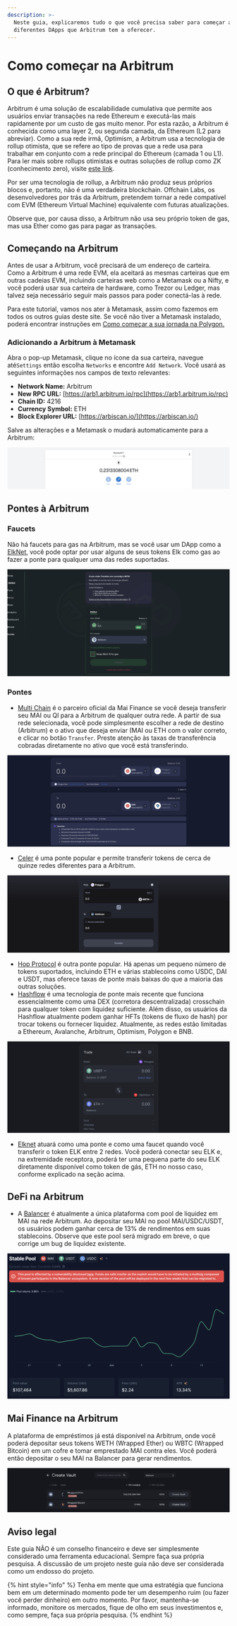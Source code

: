 ```yaml
---
description: >-
  Neste guia, explicaremos tudo o que você precisa saber para começar a usar os
  diferentes DApps que Arbitrum tem a oferecer.
---
```


# Como começar na Arbitrum

## O que é Arbitrum?

Arbitrum é uma solução de escalabilidade cumulativa que permite aos usuários enviar transações na rede Ethereum e executá-las mais rapidamente por um custo de gas muito menor. Por esta razão, a Arbitrum é conhecida como uma layer 2, ou segunda camada, da Ethereum (L2 para abreviar). Como a sua rede irmã, Optimism, a Arbitrum usa a tecnologia de rollup otimista, que se refere ao tipo de provas que a rede usa para trabalhar em conjunto com a rede principal do Ethereum (camada 1 ou L1). Para ler mais sobre rollups otimistas e outras soluções de rollup como ZK (conhecimento zero), visite [este link](https://support.deversifi.com/en/article/deversifi-what-is-the-difference-between-zk-rollup-and-optimistic-rollup-3gf3bw/).

Por ser uma tecnologia de rollup, a Arbitrum não produz seus próprios blocos e, portanto, não é uma verdadeira blockchain. Offchain Labs, os desenvolvedores por trás da Arbitrum, pretendem tornar a rede compatível com EVM (Ethereum Virtual Machine) equivalente com futuras atualizações.

Observe que, por causa disso, a Arbitrum não usa seu próprio token de gas, mas usa Ether como gas para pagar as transações.

## Começando na Arbitrum

Antes de usar a Arbitrum, você precisará de um endereço de carteira. Como a Arbitrum é uma rede EVM, ela aceitará as mesmas carteiras que em outras cadeias EVM, incluindo carteiras web como a Metamask ou a Nifty, e você poderá usar sua carteira de hardware, como Trezor ou Ledger, mas talvez seja necessário seguir mais passos para poder conectá-las à rede.

Para este tutorial, vamos nos ater à Metamask, assim como fazemos em todos os outros guias deste site. Se você não tiver a Metamask instalado, poderá encontrar instruções em [Como começar a sua jornada na Polygon.](../polygon/how-to-get-started-on-polygon.md)

### Adicionando a Arbitrum à Metamask

Abra o pop-up Metamask, clique no ícone da sua carteira, navegue até`Settings` então escolha `Networks` e encontre `Add Network`. Você usará as seguintes informações nos campos de texto relevantes:

* **Network Name:** Arbitrum
* **New RPC URL:** [https://arb1.arbitrum.io/rpc](https://arb1.arbitrum.io/rpc)
* **Chain ID:** 4216
* **Currency Symbol:** ETH
* **Block Explorer URL:** [https://arbiscan.io/](https://arbiscan.io/)

Salve as alterações e a Metamask o mudará automaticamente para a Arbitrum:

![](<../../.gitbook/assets/Screen Shot 2022-06-17 at 10.27.21 PM.png>)

## Pontes à Arbitrum

### Faucets

Não há faucets para gas na Arbitrum, mas se você usar um DApp como a [ElkNet](https://app.elk.finance/#/elknet), você pode optar por usar alguns de seus tokens Elk como gas ao fazer a ponte para qualquer uma das redes suportadas.

![](<../../.gitbook/assets/Screen Shot 2022-06-17 at 10.31.52 PM.png>)

### Pontes

* [Multi Chain](https://app.multichain.org/#/router) é o parceiro oficial da Mai Finance se você deseja transferir seu MAI ou QI para a Arbitrum de qualquer outra rede. A partir de sua rede selecionada, você pode simplesmente escolher a rede de destino (Arbitrum) e o ativo que deseja enviar (MAI ou ETH com o valor correto, e clicar no botão `Transfer`. Preste atenção às taxas de transferência cobradas diretamente no ativo que você está transferindo.

![](<../../.gitbook/assets/Screen Shot 2022-06-17 at 10.33.02 PM.png>)

* [Celer](https://cbridge.celer.network/#/transfer) é uma ponte popular e permite transferir tokens de cerca de quinze redes diferentes para a Arbitrum.

![](<../../.gitbook/assets/Screen Shot 2022-06-17 at 10.35.44 PM.png>)

* [Hop Protocol](https://app.hop.exchange/#/send?token=ETH\&sourceNetwork=polygon\&destNetwork=optimism) é outra ponte popular. Há apenas um pequeno número de tokens suportados, incluindo ETH e várias stablecoins como USDC, DAI e USDT, mas oferece taxas de ponte mais baixas do que a maioria das outras soluções.
* [Hashflow](https://app.hashflow.com/) é uma tecnologia de ponte mais recente que funciona essencialmente como uma DEX (corretora descentralizada) crosschain para qualquer token com liquidez suficiente. Além disso, os usuários da Hashflow atualmente podem ganhar HFTs (tokens de fluxo de hash) por trocar tokens ou fornecer liquidez. Atualmente, as redes estão limitadas a Ethereum, Avalanche, Arbitrum, Optimism, Polygon e BNB.

![](<../../.gitbook/assets/Screen Shot 2022-06-17 at 9.51.25 PM.png>)

* [Elknet](https://app.elk.finance/#/elknet) atuará como uma ponte e como uma faucet quando você transferir o token ELK entre 2 redes. Você poderá conectar seu ELK e, na extremidade receptora, poderá ter uma pequena parte do seu ELK diretamente disponível como token de gás, ETH no nosso caso, conforme explicado na seção acima.

## DeFi na Arbitrum

* A [Balancer](https://arbitrum.balancer.fi/#/pool/0x0510ccf9eb3ab03c1508d3b9769e8ee2cfd6fdcf00000000000000000000005d) é atualmente a única plataforma com pool de liquidez em MAI na rede Arbitrum. Ao depositar seu MAI no pool MAI/USDC/USDT, os usuários podem ganhar cerca de 13% de rendimentos em suas stablecoins. Observe que este pool será migrado em breve, o que corrige um bug de liquidez existente.

![](<../../.gitbook/assets/Screen Shot 2022-06-17 at 10.43.57 PM.png>)

## Mai Finance na Arbitrum

A plataforma de empréstimos já está disponível na Arbitrum, onde você poderá depositar seus tokens WETH (Wrapped Ether) ou WBTC (Wrapped Bitcoin) em um cofre e tomar emprestado MAI contra eles. Você poderá então depositar o seu MAI na Balancer para gerar rendimentos.

![](<../../.gitbook/assets/Screen Shot 2022-06-17 at 10.38.15 PM.png>)

## Aviso legal

Este guia NÃO é um conselho financeiro e deve ser simplesmente considerado uma ferramenta educacional. Sempre faça sua própria pesquisa. A discussão de um projeto neste guia não deve ser considerada como um endosso do projeto.

{% hint style="info" %}
Tenha em mente que uma estratégia que funciona bem em um determinado momento pode ter um desempenho ruim (ou fazer você perder dinheiro) em outro momento. Por favor, mantenha-se informado, monitore os mercados, fique de olho em seus investimentos e, como sempre, faça sua própria pesquisa.
{% endhint %}
